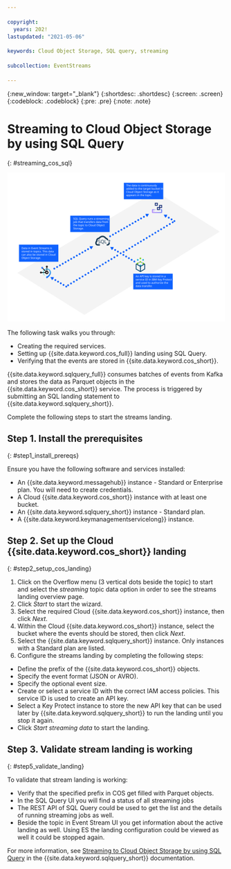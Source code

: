 ```yaml
---

copyright:
  years: 202!
lastupdated: "2021-05-06"

keywords: Cloud Object Storage, SQL query, streaming

subcollection: EventStreams

---
```


{:new_window: target="_blank"}
{:shortdesc: .shortdesc}
{:screen: .screen}
{:codeblock: .codeblock}
{:pre: .pre}
{:note: .note}


# Streaming to Cloud Object Storage by using SQL Query
{: #streaming_cos_sql}

![Streaming to Cloud Object Storage by using SQL Query](streaming_diagram.svg)

The following task walks you through:

- Creating the required services.
- Setting up {{site.data.keyword.cos_full}} landing using SQL Query.
- Verifying that the events are stored in {{site.data.keyword.cos_short}}.


{{site.data.keyword.sqlquery_full}} consumes batches of events from Kafka and stores the data as Parquet objects in the 
{{site.data.keyword.cos_short}} service. The process is triggered by submitting an SQL landing statement to {{site.data.keyword.sqlquery_short}}.

Complete the following steps to start the streams landing. 

## Step 1. Install the prerequisites
{: #step1_install_prereqs}

Ensure you have the following software and services installed:

- An {{site.data.keyword.messagehub}} instance - Standard or Enterprise plan. You will need to create credentials.
- A Cloud {{site.data.keyword.cos_short}} instance with at least one bucket.
- An {{site.data.keyword.sqlquery_short}} instance - Standard plan.
- A {{site.data.keyword.keymanagementservicelong}} instance.


## Step 2. Set up the Cloud {{site.data.keyword.cos_short}} landing
{: #step2_setup_cos_landing}

1. Click on the Overflow menu (3 vertical dots beside the topic) to start and select the *streaming* topic data option 
in order to see the streams landing overview page.
2. Click *Start* to start the wizard.
3. Select the required Cloud {{site.data.keyword.cos_short}} instance, then click *Next*. 
4. Within the Cloud {{site.data.keyword.cos_short}} instance, select the bucket where the events should be stored, then click *Next*.
5. Select the {{site.data.keyword.sqlquery_short}} instance. Only instances with a Standard plan are listed.
6. Configure the streams landing by completing the following steps:
 
  - Define the prefix of the {{site.data.keyword.cos_short}} objects.
  - Specify the event format (JSON or AVRO).
  - Specify the optional event size.
  - Create or select a service ID with the correct IAM access policies. This service ID is used to create an API key.
  - Select a Key Protect instance to store the new API key that can be used later by {{site.data.keyword.sqlquery_short}} 
  to run the landing until you stop it again.
  - Click *Start streaming data* to start the landing.


## Step 3. Validate stream landing is working
{: #step5_validate_landing}

To validate that stream landing is working:

  - Verify that the specified prefix in COS get filled with Parquet objects.
  - In the SQL Query UI you will find a status of all streaming jobs
  - The REST API of SQL Query could be used to get the list and the details of running streaming jobs as well. 
  - Beside the topic in Event Stream UI you get information about the active landing as well. Using ES the landing configuration could be viewed as well it could be stopped again.

For more information, see [Streaming to Cloud Object Storage by using SQL Query](/docs/sql-query?topic=sql-query-kafka-event-streams-landing) in the {{site.data.keyword.sqlquery_short}} documentation.
